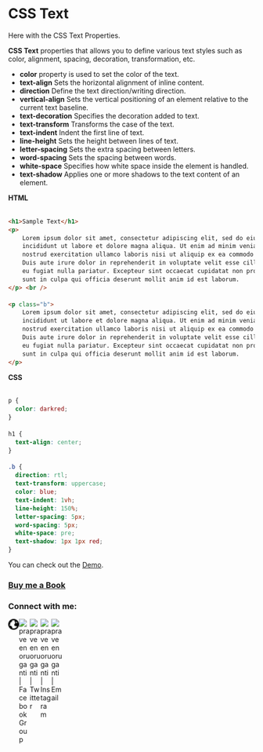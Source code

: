 # CSS Text

Here with the CSS Text Properties.

**CSS Text**  properties that allows you to define various text styles such as
color, alignment, spacing, decoration, transformation, etc.

- **color**  property is used to set the color of the text.
- **text-align**  Sets the horizontal alignment of inline content.
- **direction**  Define the text direction/writing direction.
- **vertical-align**  Sets the vertical positioning of an element relative to the current text baseline.
- **text-decoration**  Specifies the decoration added to text.
- **text-transform**  Transforms the case of the text.
- **text-indent**  Indent the first line of text.
- **line-height**  Sets the height between lines of text.
- **letter-spacing**  Sets the extra spacing between letters.
- **word-spacing**  Sets the spacing between words.
- **white-space**  Specifies how white space inside the element is handled.
- **text-shadow**  Applies one or more shadows to the text content of an element.

**HTML**

```HTML

<h1>Sample Text</h1>
<p>
    Lorem ipsum dolor sit amet, consectetur adipiscing elit, sed do eiusmod tempor
    incididunt ut labore et dolore magna aliqua. Ut enim ad minim veniam, quis
    nostrud exercitation ullamco laboris nisi ut aliquip ex ea commodo consequat.
    Duis aute irure dolor in reprehenderit in voluptate velit esse cillum dolore
    eu fugiat nulla pariatur. Excepteur sint occaecat cupidatat non proident,
    sunt in culpa qui officia deserunt mollit anim id est laborum.
</p> <br />

<p class="b">
    Lorem ipsum dolor sit amet, consectetur adipiscing elit, sed do eiusmod tempor
    incididunt ut labore et dolore magna aliqua. Ut enim ad minim veniam, quis
    nostrud exercitation ullamco laboris nisi ut aliquip ex ea commodo consequat.
    Duis aute irure dolor in reprehenderit in voluptate velit esse cillum dolore
    eu fugiat nulla pariatur. Excepteur sint occaecat cupidatat non proident,
    sunt in culpa qui officia deserunt mollit anim id est laborum.
</p>

```

**CSS**

```CSS

p {
  color: darkred;
}

h1 {
  text-align: center;
}

.b {
  direction: rtl;
  text-transform: uppercase;
  color: blue;
  text-indent: 1vh;
  line-height: 150%;
  letter-spacing: 5px;
  word-spacing: 5px;
  white-space: pre;
  text-shadow: 1px 1px red;
}

```

You can check out the [Demo](https://praveenoruganti.github.io/praveenoruganti-css/7_Text/Demo).


### [Buy me a Book](https://www.buymeacoffee.com/praveenoruganti)


### Connect with me:

[<img align="left" alt="praveenorugantitech.blogspot.com" width="22px" src="https://raw.githubusercontent.com/iconic/open-iconic/master/svg/globe.svg" />][website]
[<img align="left" alt="praveenoruganti | Facebook Group" width="22px" src="https://cdn.jsdelivr.net/npm/simple-icons@v3/icons/facebook.svg" />][facebookgroup]
[<img align="left" alt="praveenoruganti | Twitter" width="22px" src="https://cdn.jsdelivr.net/npm/simple-icons@v3/icons/twitter.svg" />][twitter]
[<img align="left" alt="praveenoruganti | Instagram" width="22px" src="https://cdn.jsdelivr.net/npm/simple-icons@v3/icons/instagram.svg" />][instagram]
[<img align="left" alt="praveenoruganti | Email" width="22px" src="https://cdn.jsdelivr.net/npm/simple-icons@v3/icons/gmail.svg" />][email]

<br/>

[website]: https://praveenorugantitech.blogspot.com
[twitter]: https://mobile.twitter.com/praveenoruganti
[facebookgroup]: https://www.facebook.com/groups/praveenorugantitech
[instagram]: https://instagram.com/praveenorugantitech
[email]: mailto:praveenorugantitech@gmail.com
